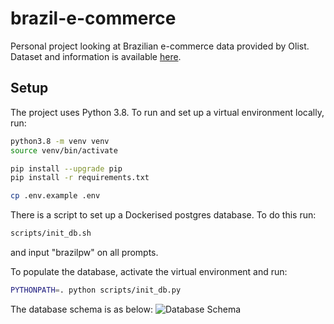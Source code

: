 # brazil-e-commerce

Personal project looking at Brazilian e-commerce data provided by Olist. Dataset and information is available [here](https://www.kaggle.com/olistbr/brazilian-ecommerce).

## Setup
The project uses Python 3.8. To run and set up a virtual environment locally, run:
```bash
python3.8 -m venv venv
source venv/bin/activate

pip install --upgrade pip
pip install -r requirements.txt

cp .env.example .env
```

There is a script to set up a Dockerised postgres database. To do this run:
```bash
scripts/init_db.sh
```
and input "brazilpw" on all prompts.

To populate the database, activate the virtual environment and run:
```bash
PYTHONPATH=. python scripts/init_db.py
```

The database schema is as below:
![Database Schema](https://i.imgur.com/HRhd2Y0.png "Database Schema")
